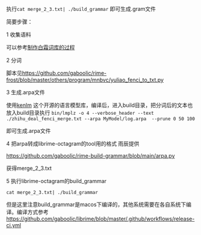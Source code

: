 
执行`cat merge_2_3.txt| ./build_grammar` 即可生成.gram文件

简要步骤：

1 收集语料

可以参考[制作白霜词库的过程](https://moqiyinxing.chunqiujinjing.com/index/jin-jie-ji-shu-xi-jie/zhi-zuo-bai-shuang-ci-ku-de-guo-cheng)

2 分词

脚本见<https://github.com/gaboolic/rime-frost/blob/master/others/program/mnbvc/yuliao_fenci_to_txt.py>

3 生成.arpa文件

使用[kenlm](https://github.com/kpu/kenlm) 这个开源的语言模型库，编译后，进入build目录，把分词后的文本也放入build目录执行
`bin/lmplz -o 4 --verbose_header --text ./zhihu_deal_fenci_merge.txt --arpa MyModel/log.arpa  --prune 0 50 100`

即可生成.arpa文件

4 把arpa转成librime-octagram的tool用的格式 雨辰提供

<https://github.com/gaboolic/rime-build-grammar/blob/main/arpa.py>

获得merge_2_3.txt

5 执行librime-octagram的build_grammar

`cat merge_2_3.txt| ./build_grammar`

但是这里注意build_grammar是macos下编译的，其他系统需要在各自系统下编译。编译方式参考<https://github.com/gaboolic/librime/blob/master/.github/workflows/release-ci.yml>
